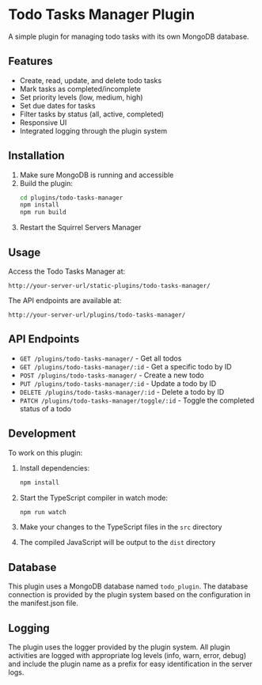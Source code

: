 # Todo Tasks Manager Plugin

A simple plugin for managing todo tasks with its own MongoDB database.

## Features

- Create, read, update, and delete todo tasks
- Mark tasks as completed/incomplete
- Set priority levels (low, medium, high)
- Set due dates for tasks
- Filter tasks by status (all, active, completed)
- Responsive UI
- Integrated logging through the plugin system

## Installation

1. Make sure MongoDB is running and accessible
2. Build the plugin:
   ```bash
   cd plugins/todo-tasks-manager
   npm install
   npm run build
   ```
3. Restart the Squirrel Servers Manager

## Usage

Access the Todo Tasks Manager at:
```
http://your-server-url/static-plugins/todo-tasks-manager/
```

The API endpoints are available at:
```
http://your-server-url/plugins/todo-tasks-manager/
```

## API Endpoints

- `GET /plugins/todo-tasks-manager/` - Get all todos
- `GET /plugins/todo-tasks-manager/:id` - Get a specific todo by ID
- `POST /plugins/todo-tasks-manager/` - Create a new todo
- `PUT /plugins/todo-tasks-manager/:id` - Update a todo by ID
- `DELETE /plugins/todo-tasks-manager/:id` - Delete a todo by ID
- `PATCH /plugins/todo-tasks-manager/toggle/:id` - Toggle the completed status of a todo

## Development

To work on this plugin:

1. Install dependencies:
   ```bash
   npm install
   ```

2. Start the TypeScript compiler in watch mode:
   ```bash
   npm run watch
   ```

3. Make your changes to the TypeScript files in the `src` directory
4. The compiled JavaScript will be output to the `dist` directory

## Database

This plugin uses a MongoDB database named `todo_plugin`. The database connection is provided by the plugin system based on the configuration in the manifest.json file.

## Logging

The plugin uses the logger provided by the plugin system. All plugin activities are logged with appropriate log levels (info, warn, error, debug) and include the plugin name as a prefix for easy identification in the server logs. 